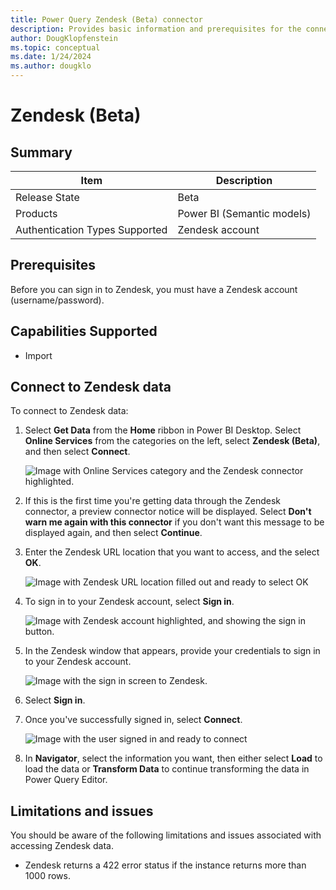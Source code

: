 ```yaml
---
title: Power Query Zendesk (Beta) connector
description: Provides basic information and prerequisites for the connector, describes the connection process, and discusses limitations and issues you might encounter.
author: DougKlopfenstein
ms.topic: conceptual
ms.date: 1/24/2024
ms.author: dougklo
---
```


# Zendesk (Beta)

## Summary

| Item | Description |
| ---- | ----------- |
| Release State | Beta |
| Products | Power BI (Semantic models) |
| Authentication Types Supported | Zendesk account |

## Prerequisites

Before you can sign in to Zendesk, you must have a Zendesk account (username/password).

## Capabilities Supported

* Import

## Connect to Zendesk data

To connect to Zendesk data:

1. Select **Get Data** from the **Home** ribbon in Power BI Desktop. Select **Online Services** from the categories on the left, select **Zendesk (Beta)**, and then select **Connect**.

   ![Image with Online Services category and the Zendesk connector highlighted.](./media/zendesk/get-zendesk-data.png)

2. If this is the first time you're getting data through the Zendesk connector, a preview connector notice will be displayed. Select **Don't warn me again with this connector** if you don't want this message to be displayed again, and then select **Continue**.

3. Enter the Zendesk URL location that you want to access, and the select **OK**.

   ![Image with Zendesk URL location filled out and ready to select OK](./media/zendesk/zendesk-url.png)

4. To sign in to your Zendesk account, select **Sign in**.

   ![Image with Zendesk account highlighted, and showing the sign in button.](./media/zendesk/sign-in.png)

5. In the Zendesk window that appears, provide your credentials to sign in to your Zendesk account.

   ![Image with the sign in screen to Zendesk.](./media/zendesk/zendesk-sign-in.png)

6. Select **Sign in**.

7. Once you've successfully signed in, select **Connect**.

   ![Image with the user signed in and ready to connect](./media/zendesk/signed-in.png)

8. In **Navigator**, select the information you want, then either select **Load** to load the data or **Transform Data** to continue transforming the data in Power Query Editor.

## Limitations and issues

You should be aware of the following limitations and issues associated with accessing Zendesk data.

* Zendesk returns a 422 error status if the instance returns more than 1000 rows.
